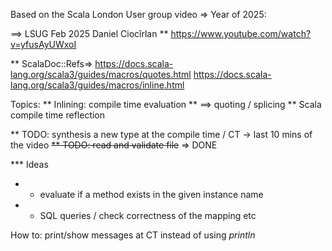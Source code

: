 Based on the Scala London User group video =>
Year of 2025: 

==> LSUG Feb 2025 Daniel Ciocîrlan
** https://www.youtube.com/watch?v=yfusAyUWxoI

** ScalaDoc::Refs=>
https://docs.scala-lang.org/scala3/guides/macros/quotes.html
https://docs.scala-lang.org/scala3/guides/macros/inline.html

Topics:
** Inlining: compile time evaluation
** ==> quoting / splicing
** Scala compile time reflection

** TODO: synthesis a new type at the compile time / CT -> last 10 mins of the video
~~** TODO: read and validate file~~ => DONE

*** Ideas
* - evaluate if a method exists in the given instance name
* - SQL queries / check correctness of the mapping etc

How to: print/show messages at CT instead of using _println_
